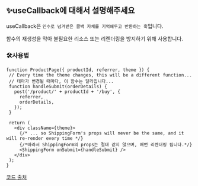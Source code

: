 ## ✨useCallback에 대해서 설명해주세요

useCallback은 `인수로 넘겨받은 콜백 자체를 기억해두고 반환하는 훅`입니다.

함수의 재생성을 막아 불필요한 리소스 또는 리렌더링을 방지하기 위해 사용합니다.

### 🛠️사용법

```
function ProductPage({ productId, referrer, theme }) {
 // Every time the theme changes, this will be a different function...
 // 테마가 변경될 때마다, 이 함수는 달라집니다...
 function handleSubmit(orderDetails) {
   post('/product/' + productId + '/buy', {
     referrer,
     orderDetails,
   });
 }

 return (
   <div className={theme}>
     {/* ... so ShippingForm's props will never be the same, and it will re-render every time */}
     {/*따라서 ShippingForm의 props는 절대 같지 않으며, 매번 리렌더링 됩니다.*/}
     <ShippingForm onSubmit={handleSubmit} />
   </div>
 );
}
```

[코드 출처](https://react-ko.dev/reference/react/useLayoutEffect)
